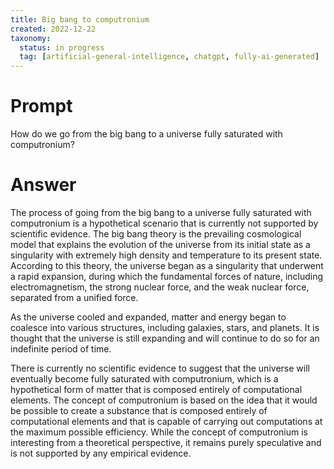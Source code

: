 ```yaml
---
title: Big bang to computronium
created: 2022-12-22
taxonomy:
  status: in progress
  tag: [artificial-general-intelligence, chatgpt, fully-ai-generated]
---
```


# Prompt

How do we go from the big bang to a universe fully saturated with computronium?

# Answer

The process of going from the big bang to a universe fully saturated with computronium is a hypothetical scenario that is currently not supported by scientific evidence. The big bang theory is the prevailing cosmological model that explains the evolution of the universe from its initial state as a singularity with extremely high density and temperature to its present state. According to this theory, the universe began as a singularity that underwent a rapid expansion, during which the fundamental forces of nature, including electromagnetism, the strong nuclear force, and the weak nuclear force, separated from a unified force.

As the universe cooled and expanded, matter and energy began to coalesce into various structures, including galaxies, stars, and planets. It is thought that the universe is still expanding and will continue to do so for an indefinite period of time.

There is currently no scientific evidence to suggest that the universe will eventually become fully saturated with computronium, which is a hypothetical form of matter that is composed entirely of computational elements. The concept of computronium is based on the idea that it would be possible to create a substance that is composed entirely of computational elements and that is capable of carrying out computations at the maximum possible efficiency. While the concept of computronium is interesting from a theoretical perspective, it remains purely speculative and is not supported by any empirical evidence.
